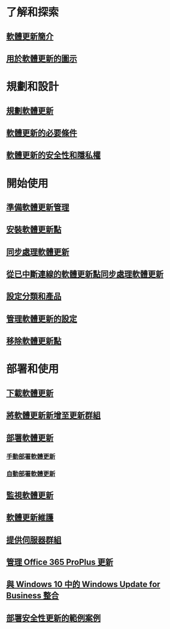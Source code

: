 # 了解和探索
## [軟體更新簡介](understand/software-updates-introduction.md)
## [用於軟體更新的圖示](understand/software-updates-icons.md)

# 規劃和設計
## [規劃軟體更新](plan-design/plan-for-software-updates.md)
## [軟體更新的必要條件](plan-design/prerequisites-for-software-updates.md)
## [軟體更新的安全性和隱私權](plan-design/security-and-privacy-for-software-updates.md)

# 開始使用
## [準備軟體更新管理](get-started/prepare-for-software-updates-management.md)
## [安裝軟體更新點](get-started/install-a-software-update-point.md)
## [同步處理軟體更新](get-started/synchronize-software-updates.md)
## [從已中斷連線的軟體更新點同步處理軟體更新](get-started/synchronize-software-updates-disconnected.md)
## [設定分類和產品](get-started/configure-classifications-and-products.md)
## [管理軟體更新的設定](get-started/manage-settings-for-software-updates.md)
## [移除軟體更新點](get-started/remove-a-software-update-point.md)

# 部署和使用
## [下載軟體更新](deploy-use/download-software-updates.md)

## [將軟體更新新增至更新群組](deploy-use/add-software-updates-to-an-update-group.md)
## [部署軟體更新](deploy-use/deploy-software-updates.md)
### [手動部署軟體更新](deploy-use/manually-deploy-software-updates.md)
### [自動部署軟體更新](deploy-use/automatically-deploy-software-updates.md)

## [監視軟體更新](deploy-use/monitor-software-updates.md)
## [軟體更新維護](deploy-use/software-updates-maintenance.md)
## [提供伺服器群組](deploy-use/service-a-server-group.md)
## [管理 Office 365 ProPlus 更新](deploy-use/manage-office-365-proplus-updates.md)
## [與 Windows 10 中的 Windows Update for Business 整合](deploy-use/integrate-windows-update-for-business-windows-10.md)
## [部署安全性更新的範例案例](deploy-use/example-scenario-deploy-monitor-monthly-security-updates.md)


<!--HONumber=Dec16_HO3-->


